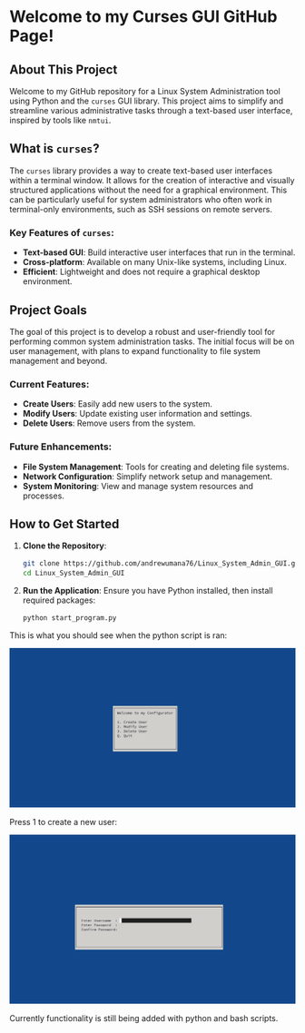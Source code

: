 # Welcome to my Curses GUI GitHub Page!

## About This Project

Welcome to my GitHub repository for a Linux System Administration tool using Python and the `curses` GUI library. This project aims to simplify and streamline various administrative tasks through a text-based user interface, inspired by tools like `nmtui`.

## What is `curses`?

The `curses` library provides a way to create text-based user interfaces within a terminal window. It allows for the creation of interactive and visually structured applications without the need for a graphical environment. This can be particularly useful for system administrators who often work in terminal-only environments, such as SSH sessions on remote servers.

### Key Features of `curses`:

- **Text-based GUI**: Build interactive user interfaces that run in the terminal.
- **Cross-platform**: Available on many Unix-like systems, including Linux.
- **Efficient**: Lightweight and does not require a graphical desktop environment.

## Project Goals

The goal of this project is to develop a robust and user-friendly tool for performing common system administration tasks. The initial focus will be on user management, with plans to expand functionality to file system management and beyond.

### Current Features:

- **Create Users**: Easily add new users to the system.
- **Modify Users**: Update existing user information and settings.
- **Delete Users**: Remove users from the system.

### Future Enhancements:

- **File System Management**: Tools for creating and deleting file systems.
- **Network Configuration**: Simplify network setup and management.
- **System Monitoring**: View and manage system resources and processes.

## How to Get Started

1. **Clone the Repository**:
    ```bash
    git clone https://github.com/andrewumana76/Linux_System_Admin_GUI.git
    cd Linux_System_Admin_GUI
    ```

2. **Run the Application**:
    Ensure you have Python installed, then install required packages:

    ```bash
    python start_program.py
    ```

This is what you should see when the python script is ran: 

![alt text](https://github.com/andrewumana76/Linux_System_Admin_GUI/blob/main/pictures/Initial_Menu.png)


Press 1 to create a new user:

![alt text](https://github.com/andrewumana76/Linux_System_Admin_GUI/blob/main/pictures/Create_User.png)

Currently functionality is still being added with python and bash scripts.
